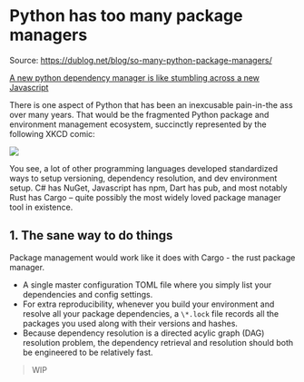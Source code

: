# Python has too many package managers

Source: <https://dublog.net/blog/so-many-python-package-managers/>

[A new python dependency manager is like stumbling across a new Javascript](https://news.ycombinator.com/item?id=40911994)

There is one aspect of Python that has been an inexcusable pain-in-the ass over many years. That would be the fragmented Python package and environment management ecosystem, succinctly represented by the following XKCD comic:

![](https://dublog.net/images/python_environment_xkcd.png)

You see, a lot of other programming languages developed standardized ways to setup versioning, dependency resolution, and dev environment setup. C# has NuGet, Javascript has npm, Dart has pub, and most notably Rust has Cargo – quite possibly the most widely loved package manager tool in existence.

## 1. The sane way to do things

Package management would work like it does with Cargo - the rust package manager.
- A single master configuration TOML file where you simply list your dependencies and config settings.
- For extra reproducibility, whenever you build your environment and resolve all your package dependencies, a `\*.lock` file records all the packages you used along with their versions and hashes.
- Because dependency resolution is a directed acylic graph (DAG) resolution problem, the dependency retrieval and resolution should both be engineered to be relatively fast.

> WIP
